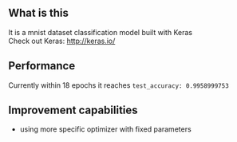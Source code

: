 ## What is this ##
It is a mnist dataset classification model built with Keras   
Check out Keras: http://keras.io/

## Performance ##
Currently within 18 epochs it reaches `test_accuracy: 0.9958999753`

## Improvement capabilities ##
* using more specific optimizer with fixed parameters
